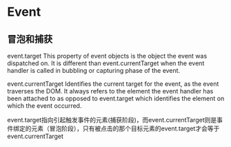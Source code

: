 # Event

## 冒泡和捕获

event.target
This property of event objects is the object the event was dispatched on. It is different than event.currentTarget when the event handler is called in bubbling or capturing phase of the event.

event.currentTarget
Identifies the current target for the event, as the event traverses the DOM. It always refers to the element the event handler has been attached to as opposed to event.target which identifies the element on which the event occurred.

event.target指向引起触发事件的元素(捕获阶段)，而event.currentTarget则是事件绑定的元素（冒泡阶段），只有被点击的那个目标元素的event.target才会等于event.currentTarget